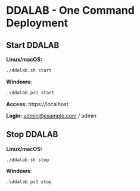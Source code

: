 # DDALAB - One Command Deployment

## Start DDALAB

**Linux/macOS:**
```bash
./ddalab.sh start
```

**Windows:**
```powershell
.\ddalab.ps1 start
```

**Access:** https://localhost

**Login:** admin@example.com / admin

## Stop DDALAB

**Linux/macOS:**
```bash
./ddalab.sh stop
```

**Windows:**
```powershell
.\ddalab.ps1 stop
```